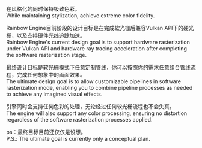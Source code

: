 在风格化的同时保持极致色彩。<br>
While maintaining stylization, achieve extreme color fidelity.

Rainbow Engine目前阶段的设计目标是在完成软光栅后兼容Vulkan API下的硬光栅，以及支持硬件光线追踪加速。<br>
Rainbow Engine's current design goal is to support hardware rasterization under Vulkan API and hardware ray tracing acceleration after completing the software rasterization stage.

最终设计目标是软光栅模式下任意定制管线，你可以按照你的需求任意组合管线流程，完成任何想象中的画面效果。<br>
The ultimate design goal is to allow customizable pipelines in software rasterization mode, enabling you to combine pipeline processes as needed to achieve any imagined visual effects.

引擎同时会支持任何色彩的处理，无论经过任何软光栅流程也不会失真。<br>
The engine will also support any color processing, ensuring no distortion regardless of the software rasterization processes applied.

ps：最终目标目前还仅仅是设想。<br>
P.S.: The ultimate goal is currently only a conceptual plan.

